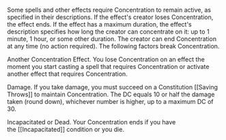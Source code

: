 Some spells and other effects require Concentration to remain active, as specified in their descriptions. If the effect's creator loses Concentration, the effect ends. If the effect has a maximum duration, the effect's description specifies how long the creator can concentrate on it: up to 1 minute, 1 hour, or some other duration. The creator can end Concentration at any time (no action required). The following factors break Concentration.

Another Concentration Effect. You lose Concentration on an effect the moment you start casting a spell that requires Concentration or activate another effect that requires Concentration.

Damage. If you take damage, you must succeed on a Constitution [[Saving Throws]] to maintain Concentration. The DC equals 10 or half the damage taken (round down), whichever number is higher, up to a maximum DC of 30.

Incapacitated or Dead. Your Concentration ends if you have the [[Incapacitated]] condition or you die.